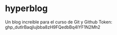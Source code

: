 # hyperblog
Un blog increible para el curso de Git y Github
Token: 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